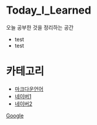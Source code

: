 # Today_I_Learned
오늘 공부한 것을 정리하는 공간
+ test
+ test

# 카테고리
+ [마크다운언어]()
+ [네이버1](https://www.naver.com)
+ [네이버2][naverlink]

[naverlink]: https://www.naver.com

[Google][googlelink]

[googlelink]: https://google.com "Go google"
